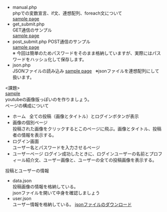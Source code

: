* manual.php  
phpでの変数宣言、if文、連想配列、foreach文について  
[sample page](http://natsume.php.xdomain.jp/sample/20170522/manual.php)
* get_submit.php  
GET通信のサンプル  
[sample page](http://natsume.php.xdomain.jp/sample/20170522/get_submit.php)  
* post_submit.php
POST通信のサンプル  
[sample page](http://natsume.php.xdomain.jp/sample/20170522/post_submit.php)  
※ 今回は簡単のためパスワードをそのまま格納していますが、実際にはパスワードをハッシュ化して保存します。
* json.php  
JSONファイルの読み込み
[sample page](http://natsume.php.xdomain.jp/sample/20170522/json.php)  
※jsonファイルを連想配列にして扱います。
  
<課題>  
[sample](http://natsume.php.xdomain.jp/sample/20170522/kadai/)  
youtubeの画像版っぽいのを作りましょう。  
ページの構成について  
* ホーム      
全ての投稿（画像とタイトル）とログインボタンが表示  
* 画像の個別ページ     
投稿された画像をクリックするとこのページに飛ぶ。画像とタイトル、投稿者の情報を表示する。
* ログイン画面  
ユーザー名とパスワードを入力させるページ  
* ユーザーページ
ログイン成功したときに、ログインユーザーの名前とプロフィール紹介文、ユーザー画像と、ユーザーの全ての投稿画像を表示する。  
  
投稿とユーザーの情報  
* data.json  
投稿画像の情報を格納している。  
jsonファイルを開いて中身を確認しましょう
* user.json  
ユーザー情報を格納している。
[jsonファイルのダウンロード](http://natsume.php.xdomain.jp/sample/20170522/kadai/download.php)
